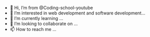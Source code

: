 - 👋 Hi, I’m from @Coding-school-youtube
- 👀 I’m interested in web development and software development...
- 🌱 I’m currently learning ...
- 💞️ I’m looking to collaborate on ...
- 📫 How to reach me ...

